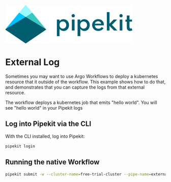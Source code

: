 [![Pipekit Logo](../../assets/images/pipekit-logo.png)](https://pipekit.io)

# External Log

Sometimes you may want to use Argo Workflows to deploy a kubernetes resource that it outside of the workflow. This example shows how to do that, and demonstrates that you can capture the logs from that external resource.

The workflow deploys a kubernetes job that emits "hello world". You will see "hello world" in your Pipekit logs

## Log into Pipekit via the CLI
With the CLI installed, log into Pipekit:
```bash
pipekit login
```

## Running the native Workflow
```bash
pipekit submit -w --cluster-name=free-trial-cluster --pipe-name=external-logs-example workflow.yaml
```
